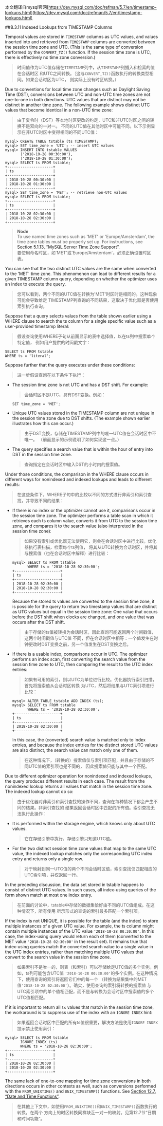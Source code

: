 本文翻译自mysql官网[https://dev.mysql.com/doc/refman/5.7/en/timestamp-lookups.html](https://dev.mysql.com/doc/refman/5.7/en/timestamp-lookups.html)

##8.3.11 Indexed Lookups from TIMESTAMP Columns

Temporal values are stored in `TIMESTAMP` columns as UTC values, and 
values inserted into and retrieved from `TIMESTAMP` columns are converted 
between the session time zone and UTC. (This is the same type of 
conversion performed by the `CONVERT_TZ()` function. If the session time 
zone is UTC, there is effectively no time zone conversion.)
> 时间值作为UTC值存储在`TIMESTAMP`列中，从`TIMESTAMP`列插入和检索的值在会话时区
> 和UTC之间转换。（这与`CONVERT_TZ()`函数执行的转换类型相同。如果会话时区为UTC，
> 则实际上没有时区转换。）

Due to conventions for local time zone changes such as Daylight Saving 
Time (DST), conversions between UTC and non-UTC time zones are not 
one-to-one in both directions. UTC values that are distinct may not be 
distinct in another time zone. The following example shows distinct 
UTC values that become identical in a non-UTC time zone:
> 由于夏令时（DST）等本地时区更改的约定，UTC和非UTC时区之间的转换不是双向的一对一。
> 不同的UTC值在其他时区中可能不同。以下示例显示在非UTC时区中变得相同的不同UTC值：
```roomsql
mysql> CREATE TABLE tstable (ts TIMESTAMP);
mysql> SET time_zone = 'UTC'; -- insert UTC values
mysql> INSERT INTO tstable VALUES
       ('2018-10-28 00:30:00'),
       ('2018-10-28 01:30:00');
mysql> SELECT ts FROM tstable;
+---------------------+
| ts                  |
+---------------------+
| 2018-10-28 00:30:00 |
| 2018-10-28 01:30:00 |
+---------------------+
mysql> SET time_zone = 'MET'; -- retrieve non-UTC values
mysql> SELECT ts FROM tstable;
+---------------------+
| ts                  |
+---------------------+
| 2018-10-28 02:30:00 |
| 2018-10-28 02:30:00 |
+---------------------+
```
  > **Node**  
  > To use named time zones such as 'MET' or 'Europe/Amsterdam', the 
  > time zone tables must be properly set up. For instructions, see 
  > [Section 5.1.13, “MySQL Server Time Zone Support”](https://dev.mysql.com/doc/refman/5.7/en/time-zone-support.html).  
  > 要使用命名时区，如'MET'或'Europe/Amsterdam'，必须正确设置时区表。

You can see that the two distinct UTC values are the same when 
converted to the 'MET' time zone. This phenomenon can lead to 
different results for a given TIMESTAMP column query, depending on 
whether the optimizer uses an index to execute the query.
> 您可以看到，两个不同的UTC值在转换为'MET'时区时是相同的。这种现象可能会导致给定
> TIMESTAMP列查询的不同结果，这取决于优化器是否使用索引执行查询。

Suppose that a query selects values from the table shown earlier using 
a WHERE clause to search the ts column for a single specific value 
such as a user-provided timestamp literal:
> 假设查询使用WHERE子句从前面显示的表中选择值，以在ts列中搜索单个特定值，
> 例如用户提供的时间戳文字：
```roomsql
SELECT ts FROM tstable
WHERE ts = 'literal';
```

Suppose further that the query executes under these conditions:
> 进一步假设查询在以下条件下执行：

- The session time zone is not UTC and has a DST shift. For example:
  > 会话时区不是UTC，具有DST变换。例如：  
  
  ` SET time_zone = 'MET'; `

- Unique UTC values stored in the TIMESTAMP column are not unique in 
the session time zone due to DST shifts. (The example shown earlier 
illustrates how this can occur.)
  > 由于DST变换，存储在TIMESTAMP列中的唯一UTC值在会话时区中不唯一。
  > （前面显示的示例说明了如何实现这一点。）

- The query specifies a search value that is within the hour of entry 
into DST in the session time zone.
  > 查询指定在会话时区中输入DST的小时内的搜索值。

Under those conditions, the comparison in the WHERE clause occurs in 
different ways for nonindexed and indexed lookups and leads to different 
results:
> 在这些条件下，WHERE子句中的比较以不同的方式进行非索引和索引查找，并导致不同的结果：

- If there is no index or the optimizer cannot use it, comparisons occur 
in the session time zone. The optimizer performs a table scan in which it 
retrieves each ts column value, converts it from UTC to the session time 
zone, and compares it to the search value (also interpreted in the session 
time zone):
  > 如果没有索引或优化器无法使用它，则会在会话时区中进行比较。优化器执行表扫描，检索每个ts列值，
  > 将其从UTC转换为会话时区，并将其与搜索值（也在会话时区中解释）进行比较：
  ```roomsql
  mysql> SELECT ts FROM tstable
         WHERE ts = '2018-10-28 02:30:00';
  +---------------------+
  | ts                  |
  +---------------------+
  | 2018-10-28 02:30:00 |
  | 2018-10-28 02:30:00 |
  +---------------------+
  ```

  Because the stored ts values are converted to the session time zone, 
  it is possible for the query to return two timestamp values that are 
  distinct as UTC values but equal in the session time zone: One value 
  that occurs before the DST shift when clocks are changed, and one value 
  that was occurs after the DST shift.
  > 由于存储的ts值被转换为会话时区，因此查询可能返回两个时间戳值，这两个时间戳值与UTC值
  > 不同，但在会话时区中相等：一个值发生在时钟更改时DST变换之前，另一个值发生在DST变换之后。

- If there is a usable index, comparisons occur in UTC. The optimizer 
performs an index scan, first converting the search value from the session 
time zone to UTC, then comparing the result to the UTC index entries:
  > 如果有可用的索引，则以UTC为单位进行比较。优化器执行索引扫描，首先将搜索值从会话时区转换
  > 为UTC，然后将结果与UTC索引项进行比较：
  ```roomsql
  mysql> ALTER TABLE tstable ADD INDEX (ts);
  mysql> SELECT ts FROM tstable
         WHERE ts = '2018-10-28 02:30:00';
  +---------------------+
  | ts                  |
  +---------------------+
  | 2018-10-28 02:30:00 |
  +---------------------+
  ```
  In this case, the (converted) search value is matched only to index entries, 
  and because the index entries for the distinct stored UTC values are also 
  distinct, the search value can match only one of them.
  > 在这种情况下，（转换的）搜索值仅与索引项匹配，并且由于存储的不同UTC值的索引项也是不同的，
  > 因此搜索值只能与其中一个匹配。

Due to different optimizer operation for nonindexed and indexed lookups, 
the query produces different results in each case. The result from the 
nonindexed lookup returns all values that match in the session time zone. 
The indexed lookup cannot do so:
> 由于优化器对非索引和索引查找的操作不同，查询在每种情况下都会产生不同的结果。非索引查找的
> 结果返回会话时区中匹配的所有值。索引查找无法执行此操作：

- It is performed within the storage engine, which knows only about UTC values.
  > 它在存储引擎中执行，存储引擎只知道UTC值。
- For the two distinct session time zone values that map to the same UTC 
value, the indexed lookup matches only the corresponding UTC index entry 
and returns only a single row.
  > 对于映射到同一UTC值的两个不同会话时区值，索引查找仅匹配相应的UTC索引项，并仅返回一行。

In the preceding discussion, the data set stored in tstable happens to 
consist of distinct UTC values. In such cases, all index-using queries 
of the form shown match at most one index entry.
> 在前面的讨论中，tstable中存储的数据集恰好由不同的UTC值组成。在这种情况下，所有使用
> 所示形式的查询的索引最多匹配一个索引项。

If the index is not UNIQUE, it is possible for the table (and the index) 
to store multiple instances of a given UTC value. For example, the ts 
column might contain multiple instances of the UTC value `'2018-10-28 00:30:00'`. 
In this case, the index-using query would return each of them (converted 
to the MET value `'2018-10-28 02:30:00'` in the result set). It remains 
true that index-using queries match the converted search value to a 
single value in the UTC index entries, rather than matching multiple 
UTC values that convert to the search value in the session time zone.
> 如果索引不是唯一的，则表（和索引）可以存储给定UTC值的多个实例。例如，ts列可能包含UTC值
> `'2018-10-28 00:30:00'`的多个实例。在这种情况下，使用查询的索引将返回它们中的每一个
> （转换为结果集中的MET值`'2018-10-28 02:30:00'`）。确实，使用查询的索引将转换的搜索值
> 与UTC索引项中的单个值相匹配，而不是与转换为会话时区中搜索值的多个UTC值相匹配。

If it is important to return all `ts` values that match in the session time 
zone, the workaround is to suppress use of the index with an `IGNORE INDEX` 
hint:
> 如果返回会话时区中匹配的所有ts值很重要，解决方法是使用`IGNORE INDEX`提示禁止使用索引：
```roomsql
mysql> SELECT ts FROM tstable
       IGNORE INDEX (ts)
       WHERE ts = '2018-10-28 02:30:00';
+---------------------+
| ts                  |
+---------------------+
| 2018-10-28 02:30:00 |
| 2018-10-28 02:30:00 |
+---------------------+
```

The same lack of one-to-one mapping for time zone conversions in both 
directions occurs in other contexts as well, such as conversions performed 
with the `FROM_UNIXTIME()` and `UNIX_TIMESTAMP()` functions. 
See [Section 12.7, “Date and Time Functions”](https://dev.mysql.com/doc/refman/5.7/en/date-and-time-functions.html).
> 在其他上下文中，如使用`FROM_UNIXTIME()`和`UNIX_TIMESTAMP()`函数执行的转换，在两个
> 方向上的时区转换同样缺乏一对一的映射。见第12.7节“日期和时间功能”。